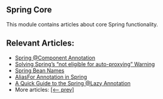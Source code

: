 ## Spring Core

This module contains articles about core Spring functionality.

## Relevant Articles:

- [Spring @Component Annotation](https://www.baeldung.com/spring-component-annotation)
- [Solving Spring’s “not eligible for auto-proxying” Warning](https://www.baeldung.com/spring-not-eligible-for-auto-proxying)
- [Spring Bean Names](https://www.baeldung.com/spring-bean-names)
- [AliasFor Annotation in Spring](https://www.baeldung.com/spring-aliasfor-annotation)
- [A Quick Guide to the Spring @Lazy Annotation](https://www.baeldung.com/spring-lazy-annotation)
- More articles: [[<-- prev]](../spring-core-4)
